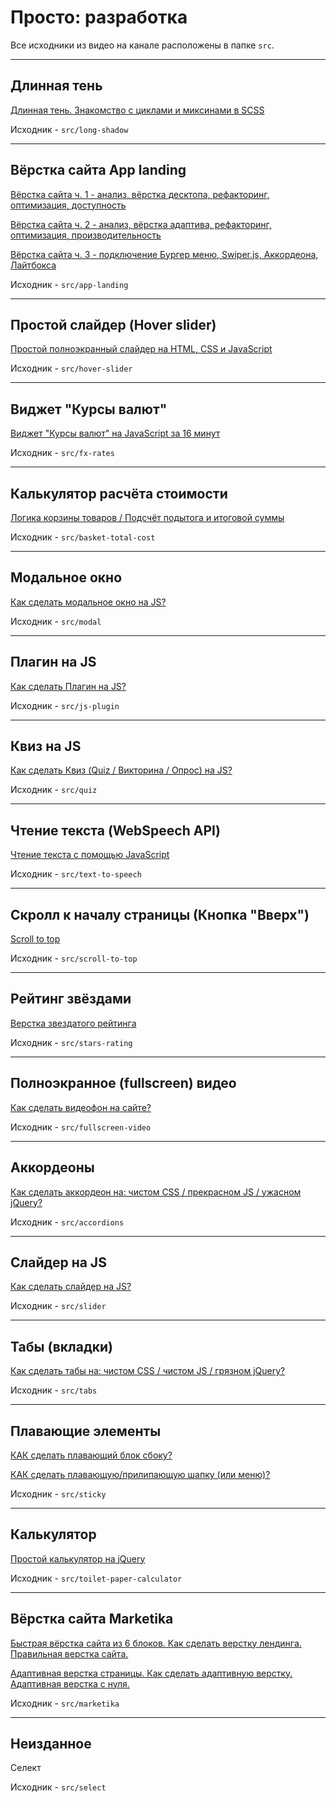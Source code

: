 # Просто: разработка
Все исходники из видео на канале расположены в папке `src`.

***

## Длинная тень
[Длинная тень. Знакомство с циклами и миксинами в SCSS](https://youtu.be/hAaAept-c_4)

Исходник - `src/long-shadow`

***

## Вёрстка сайта App landing
[Вёрстка сайта ч. 1 - анализ, вёрстка десктопа, рефакторинг, оптимизация, доступность](https://www.youtube.com/watch?v=j83eF9GHRcM)

[Вёрстка сайта ч. 2 - анализ, вёрстка адаптива, рефакторинг, оптимизация, производительность](https://www.youtube.com/watch?v=T_zHRPpc1-w)

[Вёрстка сайта ч. 3 - подключение Бургер меню, Swiper.js, Аккордеона, Лайтбокса](https://www.youtube.com/watch?v=7HsNmaEN7LI)

Исходник - `src/app-landing`

***

## Простой слайдер (Hover slider)
[Простой полноэкранный слайдер на HTML, CSS и JavaScript](https://www.youtube.com/watch?v=cN4w6sAe5Is)

Исходник - `src/hover-slider`

***

## Виджет "Курсы валют"
[Виджет "Курсы валют" на JavaScript за 16 минут](https://www.youtube.com/watch?v=H65F_dZ3RAI)

Исходник - `src/fx-rates`

***

## Калькулятор расчёта стоимости
[Логика корзины товаров / Подсчёт подытога и итоговой суммы](https://www.youtube.com/watch?v=JNINr3Z6aG0)

Исходник - `src/basket-total-cost`

***

## Модальное окно
[Как сделать модальное окно на JS?](https://www.youtube.com/watch?v=UOzvl-19fY8)

Исходник - `src/modal`

***

## Плагин на JS
[Как сделать Плагин на JS?](https://www.youtube.com/watch?v=aYHCZ3Huq8c)

Исходник - `src/js-plugin`

***

## Квиз на JS
[Как сделать Квиз (Quiz / Викторина / Опрос) на JS?](https://www.youtube.com/watch?v=kl4lJ3-qt6k)

Исходник - `src/quiz`

***

## Чтение текста (WebSpeech API)
[Чтение текста с помощью JavaScript](https://www.youtube.com/watch?v=ezuqE1z_MSU)

Исходник - `src/text-to-speech`

***

## Скролл к началу страницы (Кнопка "Вверх")
[Scroll to top](https://www.youtube.com/watch?v=oqhJkybWffE)

Исходник - `src/scroll-to-top`

***

## Рейтинг звёздами
[Верстка звездатого рейтинга](https://www.youtube.com/watch?v=d5XLXaouWTg)

Исходник - `src/stars-rating`

***

## Полноэкранное (fullscreen) видео
[Как сделать видеофон на сайте?](https://www.youtube.com/watch?v=a3GsXVtOcpE)

Исходник - `src/fullscreen-video`

***

## Аккордеоны
[Как сделать аккордеон на: чистом CSS / прекрасном JS / ужасном jQuery?](https://www.youtube.com/watch?v=O-Xkkq9gcSY)

Исходник - `src/accordions`

***

## Слайдер на JS
[Как сделать слайдер на JS?](https://www.youtube.com/watch?v=2Bo619QsSE4)

Исходник - `src/slider`

***

## Табы (вкладки)
[Как сделать табы на: чистом CSS / чистом JS / грязном jQuery?](https://www.youtube.com/watch?v=Ze2muJxPQFg)

Исходник - `src/tabs`

***

## Плавающие элементы
[КАК сделать плавающий блок сбоку?](https://www.youtube.com/watch?v=v46mbj4fC90)

[КАК сделать плавающую/прилипающую шапку (или меню)?](https://www.youtube.com/watch?v=CesJ3wdSwb4)

Исходник - `src/sticky`

***

## Калькулятор
[Простой калькулятор на jQuery](https://www.youtube.com/watch?v=UfMg0Piqix4)

Исходник - `src/toilet-paper-calculator`

***

## Вёрстка сайта Mаrketika
[Быстрая вёрстка сайта из 6 блоков. Как сделать верстку лендинга. Правильная верстка сайта.](https://www.youtube.com/watch?v=3AP7opexzSs)

[Адаптивная верстка страницы. Как сделать адаптивную верстку. Адаптивная верстка с нуля.](https://www.youtube.com/watch?v=nvce-Ao_t9k)

Исходник - `src/marketika`

***

## Неизданное
Селект

Исходник - `src/select`
